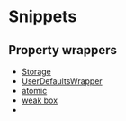 # Snippets

## Property wrappers

- [Storage](Storage.swift)
- [UserDefaultsWrapper](UserDefaultsWrapper.swift)
- [atomic](atomic.swift)
- [weak box](weak_box.swift)
- 